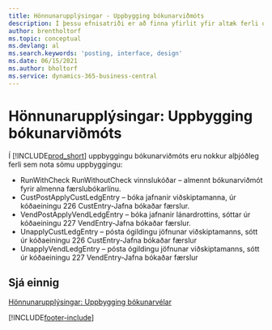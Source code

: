 ```yaml
---
title: Hönnunarupplýsingar - Uppbygging bókunarviðmóts
description: Í þessu efnisatriði er að finna yfirlit yfir altæk ferli og hönnunarupplýsingar í uppbyggingu bókunarviðmóts.
author: brentholtorf
ms.topic: conceptual
ms.devlang: al
ms.search.keywords: 'posting, interface, design'
ms.date: 06/15/2021
ms.author: bholtorf
ms.service: dynamics-365-business-central
---
```

# Hönnunarupplýsingar: Uppbygging bókunarviðmóts
Í [!INCLUDE[prod_short](includes/prod_short.md)] uppbyggingu bókunarviðmóts eru nokkur alþjóðleg ferli sem nota sömu uppbyggingu:  
  
* RunWithCheck RunWithoutCheck vinnslukóðar – almennt bókunarviðmót fyrir almenna færslubókarlínu.  
* CustPostApplyCustLedgEntry – bóka jafnanir viðskiptamanna, úr kóðaeiningu 226 CustEntry-Jafna bókaðar færslur.  
* VendPostApplyVendLedgEntry – bóka jafnanir lánardrottins, sóttar úr kóðaeiningu 227 VendEntry-Jafna bókaðar færslur.  
* UnapplyCustLedgEntry – pósta ógildingu jöfnunar viðskiptamanns, sótt úr kóðaeiningu 226 CustEntry-Jafna bókaðar færslur  
* UnapplyVendLedgEntry – pósta ógildingu jöfnunar viðskiptamanns, sótt úr kóðaeiningu 227 VendEntry-Jafna bókaðar færslur  
  
## Sjá einnig  
[Hönnunarupplýsingar: Uppbygging bókunarvélar](design-details-posting-engine-structure.md)

[!INCLUDE[footer-include](includes/footer-banner.md)]